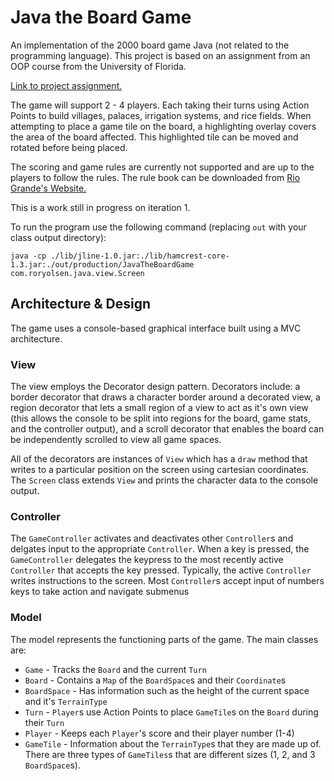 Java the Board Game
================

An implementation of the 2000 board game Java (not related to the programming language). This project is based on an assignment from an OOP course from the University of Florida.

<a href="http://www.cise.ufl.edu/~dts/cop4331/iter1.html">Link to project assignment.</a>

The game will support 2 - 4 players. Each taking their turns using Action Points to build villages, palaces, irrigation systems, and rice fields. When attempting to place a game tile on the board, a highlighting overlay covers the area of the board affected. This highlighted tile can be moved and rotated before being placed.

The scoring and game rules are currently not supported and are up to the players to follow the rules. The rule book can be downloaded from <a href="http://riograndegames.com/Game/312-Java">Rio Grande's Website.</a>

This is a work still in progress on iteration 1.

To run the program use the following command (replacing ```out``` with your class output directory):
```
java -cp ./lib/jline-1.0.jar:./lib/hamcrest-core-1.3.jar:./out/production/JavaTheBoardGame com.roryolsen.java.view.Screen
```



Architecture & Design
---------------------
The game uses a console-based graphical interface built using a MVC architecture. 

### View
The view employs the Decorator design pattern. Decorators include: a border decorator that draws a character border around a decorated view, a region decorator that lets a small region of a view to act as it's own view (this allows the console to be split into regions for the board, game stats, and the controller output), and a scroll decorator that enables the board can be independently scrolled to view all game spaces.

All of the decorators are instances of ```View``` which has a ```draw``` method that writes to a particular position on the screen using cartesian coordinates. The ```Screen``` class extends ```View``` and prints the character data to the console output.

### Controller
The ```GameController``` activates and deactivates other ```Controller```s and delgates input to the appropriate ```Controller```. When a key is pressed, the ```GameController``` delegates the keypress to the most recently active ```Controller``` that accepts the key pressed. Typically, the active ```Controller``` writes instructions to the screen. Most ```Controller```s accept input of numbers keys to take action and navigate submenus

### Model
The model represents the functioning parts of the game. The main classes are:
- ```Game``` - Tracks the ```Board``` and the current ```Turn``` 
- ```Board``` - Contains a ```Map``` of the ```BoardSpace```s and their ```Coordinate```s
- ```BoardSpace``` - Has information such as the height of the current space and it's ```TerrainType```
- ```Turn``` - ```Player```s use Action Points to place ```GameTile```s on the ```Board``` during their ```Turn```
- ```Player``` - Keeps each ```Player```'s score and their player number (1-4)
- ```GameTile``` - Information about the ```TerrainType```s that they are made up of. There are three types of ```GameTiles```s that are different sizes (1, 2, and 3 ```BoardSpace```s).

